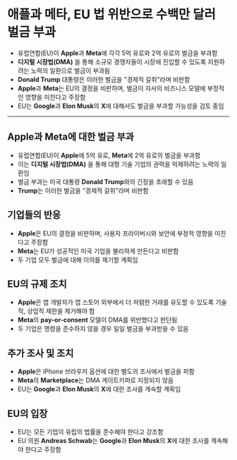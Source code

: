 # 애플과 메타, EU 법 위반으로 수백만 달러 벌금 부과


* 유럽연합(EU)이 **Apple**과 **Meta**에 각각 5억 유로와 2억 유로의 벌금을 부과함
* **디지털 시장법(DMA)** 을 통해 소규모 경쟁자들이 시장에 진입할 수 있도록 지원하려는 노력의 일환으로 벌금이 부과됨
* **Donald Trump** 대통령은 이러한 벌금을 "경제적 갈취"라며 비판함
* **Apple**과 **Meta**는 EU의 결정을 비판하며, 벌금이 자사의 비즈니스 모델에 부정적인 영향을 미친다고 주장함
* EU는 **Google**과 **Elon Musk**의 **X**에 대해서도 벌금을 부과할 가능성을 검토 중임

---

Apple과 Meta에 대한 벌금 부과
---------------------

* 유럽연합(EU)이 **Apple**에 5억 유로, **Meta**에 2억 유로의 벌금을 부과함
* 이는 **디지털 시장법(DMA)** 을 통해 대형 기술 기업의 권력을 억제하려는 노력의 일환임
* 벌금 부과는 미국 대통령 **Donald Trump**와의 긴장을 초래할 수 있음
* **Trump**는 이러한 벌금을 "경제적 갈취"라며 비판함

기업들의 반응
-------

* **Apple**은 EU의 결정을 비판하며, 사용자 프라이버시와 보안에 부정적 영향을 미친다고 주장함
* **Meta**는 EU가 성공적인 미국 기업을 불리하게 만든다고 비판함
* 두 기업 모두 벌금에 대해 이의를 제기할 계획임

EU의 규제 조치
---------

* **Apple**은 앱 개발자가 앱 스토어 외부에서 더 저렴한 거래를 유도할 수 있도록 기술적, 상업적 제한을 제거해야 함
* **Meta**의 **pay-or-consent** 모델이 DMA를 위반했다고 판단됨
* 두 기업은 명령을 준수하지 않을 경우 일일 벌금을 부과받을 수 있음

추가 조사 및 조치
----------

* **Apple**은 iPhone 브라우저 옵션에 대한 별도의 조사에서 벌금을 피함
* **Meta**의 **Marketplace**는 DMA 게이트키퍼로 지정되지 않음
* EU는 **Google**과 **Elon Musk**의 **X**에 대한 조사를 계속할 계획임

EU의 입장
------

* EU는 모든 기업이 유럽의 법률을 준수해야 한다고 강조함
* EU 의원 **Andreas Schwab**는 **Google**과 **Elon Musk**의 **X**에 대한 조사를 계속해야 한다고 주장함
